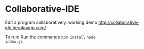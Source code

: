# Collaborative-IDE
Edit a program collaboratively.
working demo <a>http://collaborative-ide.herokuapp.com/</a>

To run:
Run the commands
<code>npm install</code>
<code>node index.js</code>
